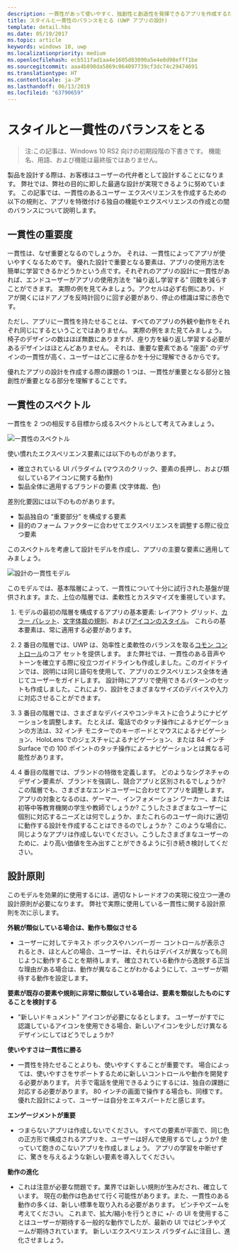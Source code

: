 ```yaml
---
description: 一貫性があって使いやすく、独創性と創造性を発揮できるアプリを作成するためのヒントを示します。
title: スタイルと一貫性のバランスをとる (UWP アプリの設計)
template: detail.hbs
ms.date: 05/19/2017
ms.topic: article
keywords: windows 10, uwp
ms.localizationpriority: medium
ms.openlocfilehash: ecb511fad1aa4e1605d83090a5e4e8d98efff1be
ms.sourcegitcommit: aaa4b898da5869c064097739cf3dc74c29474691
ms.translationtype: HT
ms.contentlocale: ja-JP
ms.lasthandoff: 06/13/2019
ms.locfileid: "63790659"
---
```

# <a name="balancing-style-and-consistency"></a>スタイルと一貫性のバランスをとる

 

> 注:この記事は、Windows 10 RS2 向けの初期段階の下書きです。 機能名、用語、および機能は最終版ではありません。

製品を設計する際は、お客様はユーザーの代弁者として設計することになります。 弊社では、弊社の目的に即した最適な設計が実現できるように努めています。 この記事では、一貫性のあるユーザー エクスペリエンスを作成するための以下の規則と、アプリを特徴付ける独自の機能やエクスペリエンスの作成との間のバランスについて説明します。 

 
## <a name="the-importance-of-consistency"></a>一貫性の重要度
一貫性は、なぜ重要となるのでしょうか。 それは、一貫性によってアプリが使いやすくなるためです。 優れた設計で重要となる要素は、アプリの使用方法を簡単に学習できるかどうかという点です。それぞれのアプリの設計に一貫性があれば、エンドユーザーがアプリの使用方法を "繰り返し学習する" 回数を減らすことができます。 実際の例を見てみましょう。アクセルは必ず右側にあり、ドアが開くにはドアノブを反時計回りに回す必要があり、停止の標識は常に赤色です。 

ただし、アプリに一貫性を持たせることは、すべてのアプリの外観や動作をそれぞれ同じにするということではありません。 実際の例をまた見てみましょう。椅子のデザインの数はほぼ無数にありますが、座り方を繰り返し学習する必要があるデザインはほとんどありません。 それは、重要な要素である "座面" のデザインの一貫性が高く、ユーザーはどこに座るかを十分に理解できるからです。 

優れたアプリの設計を作成する際の課題の 1 つは、一貫性が重要となる部分と独創性が重要となる部分を理解することです。 

## <a name="the-consistency-spectrum"></a>一貫性のスペクトル
 一貫性を 2 つの相反する目標から成るスペクトルとして考えてみましょう。


![一貫性のスペクトル](images/consistency/consistency-spectrum.png)

使い慣れたエクスペリエンス要素には以下のものがあります。
-   確立されている UI パラダイム (マウスのクリック、要素の長押し、および類似しているアイコンに関する動作)
-   製品全体に適用するブランドの要素 (文字体裁、色)

差別化要因には以下のものがあります。
-   製品独自の “重要部分” を構成する要素
-   目的のフォーム ファクターに合わせてエクスペリエンスを調整する際に役立つ要素

このスペクトルを考慮して設計モデルを作成し、アプリの主要な要素に適用してみましょう。 

![設計の一貫性モデル](images/consistency/design-consistency-model.png)

このモデルでは、基本階層によって、一貫性について十分に試行された基盤が提供されます。また、上位の階層では、柔軟性とカスタマイズを重視しています。  

1. モデルの最初の階層を構成するアプリの基本要素: レイアウト グリッド、[カラー パレット](color.md)、[文字体裁の規則](typography.md)、および[アイコンのスタイル](icons.md)。 これらの基本要素は、常に適用する必要があります。 

2. 2 番目の階層では、UWP は、効率性と柔軟性のバランスを取る[コモン コントロール](../controls-and-patterns/index.md)のコア セットを提供します。 また弊社では、一貫性のある音声やトーンを確立する際に役立つガイドラインも作成しました。このガイドラインでは、説明には同じ語句を使用して、アプリのエクスペリエンス全体を通じてユーザーをガイドします。 設計時にアプリで使用できるパターンのセットも作成しました。これにより、設計をさまざまなサイズのデバイスや入力に対応させることができます。 
3. 3 番目の階層では、さまざまなデバイスやコンテキストに合うようにナビゲーションを調整します。 たとえば、電話でのタッチ操作によるナビゲーションの方法は、32 インチ モニターでのキーボードとマウスによるナビゲーション、HoloLens でのジェスチャによるナビゲーション、または 84 インチ Surface での 100 ポイントのタッチ操作によるナビゲーションとは異なる可能性があります。
4. 4 番目の階層では、ブランドの特徴を定義します。 どのようなシグネチャのデザイン要素が、ブランドを強調し、競合アプリと区別されるでしょうか? この階層でも、さまざまなエンドユーザーに合わせてアプリを調整します。 アプリの対象となるのは、ゲーマー、インフォメーション ワーカー、または初等中等教育機関の学生や教師でしょうか? こうしたさまざまなユーザーに個別に対応するニーズとは何でしょうか、またこれらのユーザー向けに適切に動作する設計を作成することはできるのでしょうか？ このような場合に、同じようなアプリは作成しないでください。こうしたさまざまなユーザーのために、より高い価値を生み出すことができるように引き続き検討してください。  


## <a name="design-principles"></a>設計原則
このモデルを効果的に使用するには、適切なトレードオフの実現に役立つ一連の設計原則が必要になります。 弊社で実際に使用している一貫性に関する設計原則を次に示します。

**外観が類似している場合は、動作も類似させる**
-   ユーザーに対してテキスト ボックスやハンバーガー コントロールが表示されるとき、ほとんどの場合、ユーザーは、それらはデバイスが異なっても同じように動作することを期待します。 確立されている動作から逸脱する正当な理由がある場合は、動作が異なることがわかるようにして、ユーザーが期待する動作を設定します。

**要素が既存の要素や規則に非常に類似している場合は、要素を類似したものにすることを検討する**
-   "新しいドキュメント" アイコンが必要になるとします。 ユーザーがすでに認識しているアイコンを使用できる場合、新しいアイコンを少しだけ異なるデザインにしてはどうでしょうか?

**使いやすさは一貫性に勝る**
-   一貫性を持たせることよりも、使いやすくすることが重要です。 場合によっては、使いやすさをサポートするために新しいコントロールや動作を開発する必要があります。 片手で電話を使用できるようにするには、独自の課題に対応する必要があります。 80 インチの画面で操作する場合も、同様です。 優れた設計によって、ユーザーは自分をエキスパートだと感じます。 

**エンゲージメントが重要**
-   つまらないアプリは作成しないでください。 すべての要素が平面で、同じ色の正方形で構成されるアプリを、ユーザーは好んで使用するでしょうか? 使っていて飽きのこないアプリを作成しましょう。 アプリの学習を中断せずに、驚きを与えるような新しい要素を導入してください。 

**動作の進化**
-   これは注意が必要な問題です。業界では新しい規則が生みだされ、確立しています。 現在の動作は色あせて行く可能性があります。また、一貫性のある動作の多くは、新しい標準を取り入れる必要があります。 ピンチやズームを考えてください。 これまで、拡大/縮小を行うときに +/- の UI を使用することはユーザーが期待する一般的な動作でしたが、最新の UI ではピンチやズームが期待されています。 新しいエクスペリエンス パラダイムに注目し、進化させましょう。 
